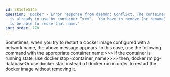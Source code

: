 ```yaml
---
id: 381dfe5145
question: 'Docker - Error response from daemon: Conflict. The container name "pg-database"
  is already in use by container “xxx”.  You have to remove (or rename) that container
  to be able to reuse that name.'
sort_order: 770
---
```


Sometimes, when you try to restart a docker image configured with a network name, the above message appears. In this case, use the following command with the appropriate container name:>>> If the container is running state, use docker stop <container_name>>>> then, docker rm pg-databaseOr use docker start instead of docker run in order to restart the docker image without removing it.

